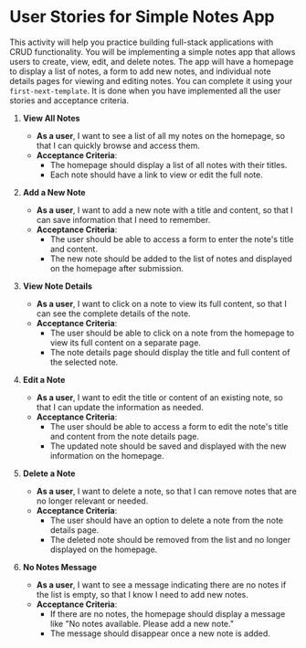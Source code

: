 # User Stories for Simple Notes App
This activity will help you practice building full-stack applications with CRUD functionality. You will be implementing a simple notes app that allows users to create, view, edit, and delete notes. The app will have a homepage to display a list of notes, a form to add new notes, and individual note details pages for viewing and editing notes. You can complete it using your `first-next-template`. It is done when you have implemented all the user stories and acceptance criteria.

1. **View All Notes**
   - **As a user**, I want to see a list of all my notes on the homepage, so that I can quickly browse and access them.
   - **Acceptance Criteria**:
     - The homepage should display a list of all notes with their titles.
     - Each note should have a link to view or edit the full note.

2. **Add a New Note**
   - **As a user**, I want to add a new note with a title and content, so that I can save information that I need to remember.
   - **Acceptance Criteria**:
     - The user should be able to access a form to enter the note's title and content.
     - The new note should be added to the list of notes and displayed on the homepage after submission.

3. **View Note Details**
   - **As a user**, I want to click on a note to view its full content, so that I can see the complete details of the note.
   - **Acceptance Criteria**:
     - The user should be able to click on a note from the homepage to view its full content on a separate page.
     - The note details page should display the title and full content of the selected note.

4. **Edit a Note**
   - **As a user**, I want to edit the title or content of an existing note, so that I can update the information as needed.
   - **Acceptance Criteria**:
     - The user should be able to access a form to edit the note's title and content from the note details page.
     - The updated note should be saved and displayed with the new information on the homepage.

5. **Delete a Note**
   - **As a user**, I want to delete a note, so that I can remove notes that are no longer relevant or needed.
   - **Acceptance Criteria**:
     - The user should have an option to delete a note from the note details page.
     - The deleted note should be removed from the list and no longer displayed on the homepage.

6. **No Notes Message**
   - **As a user**, I want to see a message indicating there are no notes if the list is empty, so that I know I need to add new notes.
   - **Acceptance Criteria**:
     - If there are no notes, the homepage should display a message like "No notes available. Please add a new note."
     - The message should disappear once a new note is added.